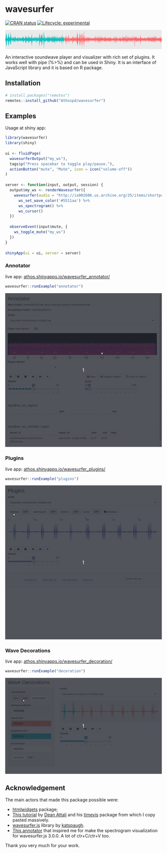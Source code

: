 
<!-- README.md is generated from README.Rmd. Please edit that file -->

# wavesurfer

<!-- badges: start -->

[![CRAN
status](https://www.r-pkg.org/badges/version/wavesurfer)](https://CRAN.R-project.org/package=wavesurfer)
[![Lifecycle:
experimental](https://img.shields.io/badge/lifecycle-experimental-orange.svg)](https://www.tidyverse.org/lifecycle/#experimental)
<!-- badges: end -->

<img src = 'inst/img/ggwave.png'>

An interactive soundwave player and visualizer with rich set of plugins.
It works well with pipe (%\>%) and can be used in Shiny. It is an
interface of  JavaScript library and it is based on  R package.

## Installation

``` r
# install.packages("remotes")
remotes::install_github("Athospd/wavesurfer")
```

## Examples

Usage at shiny app:

``` r
library(wavesurfer)
library(shiny)

ui <- fluidPage(
  wavesurferOutput("my_ws"),
  tags$p("Press spacebar to toggle play/pause."),
  actionButton("mute", "Mute", icon = icon("volume-off"))
)

server <- function(input, output, session) {
  output$my_ws <- renderWavesurfer({
    wavesurfer(audio = "http://ia902606.us.archive.org/35/items/shortpoetry_047_librivox/song_cjrg_teasdale_64kb.mp3") %>%
      ws_set_wave_color('#5511aa') %>%
      ws_spectrogram() %>%
      ws_cursor()
  })
  
  observeEvent(input$mute, {
    ws_toggle_mute("my_ws")
  })
}

shinyApp(ui = ui, server = server)
```

### Annotator

live app:
[athos.shinyapps.io/wavesurfer\_annotator/](https://athos.shinyapps.io/wavesurfer_annotator/)

``` r
wavesurfer::runExample("annotator")
```

<img src="inst/img/annotator.gif">

### Plugins

live app:
[athos.shinyapps.io/wavesurfer\_plugins/](https://athos.shinyapps.io/wavesurfer_plugins/)

``` r
wavesurfer::runExample("plugins")
```

<img src="inst/img/plugins.gif">

### Wave Decorations

live app:
[athos.shinyapps.io/wavesurfer\_decoration/](https://athos.shinyapps.io/wavesurfer_decoration/)

``` r
wavesurfer::runExample("decoration")
```

<img src="inst/img/decoration.gif">

## Acknowledgement

The main actors that made this package possible were:

  - [htmlwidgets](http://www.htmlwidgets.org/) package;
  - [This tutorial](https://deanattali.com/blog/htmlwidgets-tips/) by
    [Dean Attali](https://deanattali.com/) and his
    [timevis](https://github.com/daattali/timevis) package from which I
    copy pasted massively.
  - [wavesurfer.js](https://wavesurfer-js.org/) library by
    [katspaugh](https://github.com/katspaugh).
  - [This annotator](https://github.com/CrowdCurio/audio-annotator) that
    inspired me for make the spectrogram visualization for wavesurfer.js
    3.0.0. A lot of ctr+C/ctr+V too.

Thank you very much for your work.
